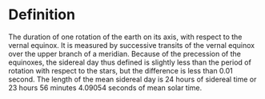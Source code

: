 # Definition

The duration of one rotation of the earth on its axis, with respect to
the vernal equinox. It is measured by successive transits of the vernal
equinox over the upper branch of a meridian. Because of the precession
of the equinoxes, the sidereal day thus defined is slightly less than
the period of rotation with respect to the stars, but the difference is
less than 0.01 second. The length of the mean sidereal day is 24 hours
of sidereal time or 23 hours 56 minutes 4.09054 seconds of mean solar
time.
